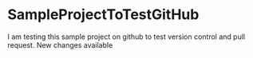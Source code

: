 # SampleProjectToTestGitHub

I am testing this sample project on github to test version control and pull request.
New changes available

